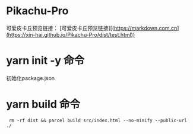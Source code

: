 # Pikachu-Pro
可爱皮卡丘预览链接：
 [可爱皮卡丘预览链接][(https://markdown.com.cn](https://xin-hai.github.io/Pikachu-Pro/dist/test.html))

# yarn init -y 命令
初始化package.json
# yarn  build 命令
```angular2html
 rm -rf dist && parcel build src/index.html --no-minify --public-url ./
```
